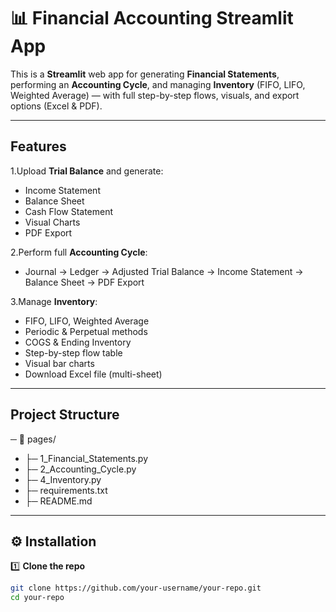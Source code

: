 # 📊 Financial Accounting Streamlit App

This is a **Streamlit** web app for generating **Financial Statements**, performing an **Accounting Cycle**, and managing **Inventory** (FIFO, LIFO, Weighted Average) — with full step-by-step flows, visuals, and export options (Excel & PDF).

---

## Features

1.Upload **Trial Balance** and generate:
- Income Statement
- Balance Sheet
- Cash Flow Statement
- Visual Charts
- PDF Export

2.Perform full **Accounting Cycle**:
- Journal → Ledger → Adjusted Trial Balance → Income Statement → Balance Sheet → PDF Export

3.Manage **Inventory**:
- FIFO, LIFO, Weighted Average
- Periodic & Perpetual methods
- COGS & Ending Inventory
- Step-by-step flow table
- Visual bar charts
- Download Excel file (multi-sheet)

---

## Project Structure

─ 📂 pages/
- ├─ 1_Financial_Statements.py
- ├─ 2_Accounting_Cycle.py
- ├─ 4_Inventory.py
- ├─ requirements.txt
- ├─ README.md

---

## ⚙️ Installation

1️⃣ **Clone the repo**

```bash
git clone https://github.com/your-username/your-repo.git
cd your-repo
